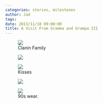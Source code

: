 ```yaml
---
categories: stories, milestones 
author: Jad
tags: 
date: 2013/11/10 09:00:00
title: A Visit From Gramma and Grampa III
---
```

<figure>
<img src="/img/2013/11/10/img_5219_medium.jpg" />
<figcaption>Clanin Family</figcaption>
</figure>

<figure>
<img src="/img/2013/11/10/img_5225_medium.jpg" />
<figcaption></figcaption>
</figure>

<figure>
<img src="/img/2013/11/10/img_5228_medium.jpg" />
<figcaption>Kisses</figcaption>
</figure>

<figure>
<img src="/img/2013/11/10/img_5236_medium.jpg" />
<figcaption></figcaption>
</figure>

<figure>
<img src="/img/2013/11/10/img_5885_medium.jpg" />
<figcaption>90s wear.</figcaption>
</figure>
